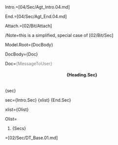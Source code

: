 Intro.=[04/Sec/Agt_Intro.04.md]

End.=[04/Sec/Agt_End.04.md]

Attach.=[02/Bit/Attach]
  
/Note=this is a simplified, special case of [02/Bit/Sec]

Model.Root={DocBody}

DocBody={Doc}

Doc=<font color="grey">{MessageToUser}</font><center><h4>{Heading.Sec}</h4></center><br>{sec} 

sec={Intro.Sec} {xlist} {End.Sec}

xlist={Olist}

Olist=<ol><li>{Secs}</li></ol>

=[02/Sec/DT_Base.01.md]